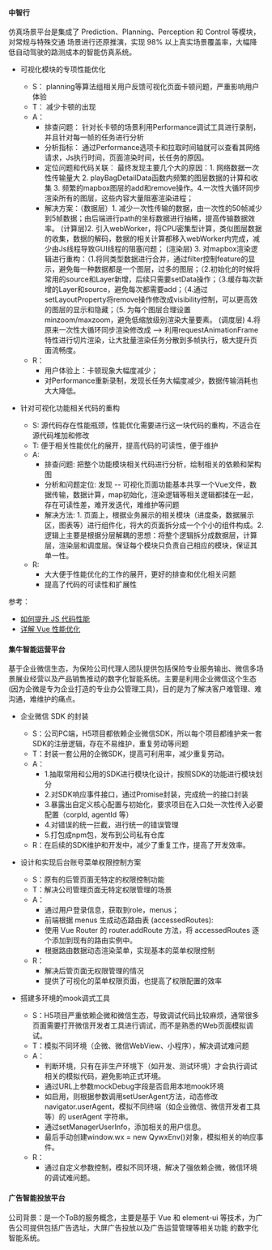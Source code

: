 #### 中智行

仿真场景平台是集成了 Prediction、Planning、Perception 和 Control 等模块，对常规与特殊交通 场景进行还原推演，实现 98% 以上真实场景覆盖率，大幅降低自动驾驶的路测成本的智能仿真系统。

  + 可视化模块的专项性能优化

    + S： planning等算法组相关用户反馈可视化页面卡顿问题，严重影响用户体验
    + T： 减少卡顿的出现
    + A： 
      + 排查问题： 针对长卡顿的场景利用Performance调试工具进行录制，并且针对每一帧的任务进行分析
      + 分析指标： 通过Performance选项卡和拉取时间轴就可以查看其网络请求，Js执行时间，页面渲染时间，长任务的原因。
      + 定位问题和代码关联： 最终发现主要几个大的原因：1. 网络数据一次性传输量大 2. playBagDetailData函数内频繁的图层数据的计算和收集 3. 频繁的mapbox图层的add和remove操作。4.一次性大循环同步渲染所有的图层，这些内容大量阻塞渲染进程；
      + 解决方案：（数据层）1. 减少一次性传输的数据，由一次性的50帧减少到5帧数据；由后端进行path的坐标数据进行抽稀，提高传输数据效率。 (计算层)2. 引入webWorker，将CPU密集型计算，类似图层数据的收集，数据的解码，数据的相关计算都移入webWorker内完成，减少由Js线程导致GUI线程的阻塞问题； (渲染层) 3. 对mapbox渲染逻辑进行重构：（1.将同类型数据进行合并，通过filter控制feature的显示，避免每一种数据都是一个图层，过多的图层；（2.初始化的时候将常用的source和Layer新增，后续只需要setData操作；（3.缓存每次新增的Layer和source，避免每次都需要add；（4.通过setLayoutProperty将remove操作修改成visibility控制，可以更高效的图层的显示和隐藏；（5. 为每个图层合理设置 minzoom/maxzoom，避免低缩放级别渲染大量要素。 (调度层) 4.将原来一次性大循环同步渲染修改成 --> 利用requestAnimationFrame特性进行切片渲染，让大批量渲染任务分散到多帧执行，极大提升页面流畅度。
    + R： 
      + 用户体验上：卡顿现象大幅度减少；
      + 对Performance重新录制，发现长任务大幅度减少，数据传输消耗也大大降低。

  + 针对可视化功能相关代码的重构

    + S: 源代码存在性能瓶颈，性能优化需要进行这一块代码的重构，不适合在源代码堆加和修改
    + T: 便于相关性能优化的展开，提高代码的可读性，便于维护
    + A: 
      + 排查问题: 把整个功能模块相关代码进行分析，绘制相关的依赖和架构图
      + 分析和问题定位: 发现 -- 可视化页面功能基本共享一个Vue文件，数据传输，数据计算，map初始化，渲染逻辑等相关逻辑都揉在一起，存在可读性差，难开发迭代，难维护等问题
      + 解决方法: 1. 页面上，根据业务展示的相关模块（进度条，数据展示区，图表等）进行组件化，将大的页面拆分成一个个小的组件构成。2. 逻辑上主要是根据分层解耦的思想：将整个逻辑拆分成数据层，计算层，渲染层和调度层。保证每个模块只负责自己相应的模块，保证其单一性。
    + R: 
      + 大大便于性能优化的工作的展开，更好的排查和优化相关问题
      + 提高了代码的可读性和扩展性

  参考：
  + [如何提升 JS 代码性能](https://www.yuque.com/u1598738/vqazlv/vrb4gg673bfzmptt)
  + [详解 Vue 性能优化](https://www.yuque.com/u1598738/vqazlv/vr1dgahq69nk118s)

#### 集牛智能运营平台

基于企业微信生态，为保险公司代理人团队提供包括保险专业服务输出、微信多场景展业经营以及产品销售推动的数字化智能系统。主要是利用企业微信这个生态(因为企微是专为企业打造的专业办公管理工具)，目的是为了解决客户难管理、难沟通，难维护的痛点。

  + 企业微信 SDK 的封装

    + S：公司PC端，H5项目都依赖企业微信SDK，所以每个项目都维护来一套SDK的注册逻辑，存在不易维护，重复劳动等问题
    + T：封装一套公用的企微SDK，提高可利用率，减少重复劳动。
    + A：
      + 1.抽取常用和公用的SDK进行模块化设计，按照SDK的功能进行模块划分
      + 2.对SDK响应事件接口，通过Promise封装，完成统一的接口封装
      + 3.暴露出自定义核心配置与初始化，要求项目在入口处一次性传入必要配置（corpId, agentId 等）
      + 4.对错误的统一拦截，进行统一的错误管理
      + 5.打包成npm包，发布到公司私有仓库 
    + R：在后续的SDK维护和开发中，减少了重复工作，提高了开发效率。

  + 设计和实现后台账号菜单权限控制方案

    + S：原有的后管页面无特定的权限控制功能
    + T：解决公司管理页面无特定权限管理的场景
    + A：
      + 通过用户登录信息，获取到role，menus；
      + 前端根据 menus 生成动态路由表 (accessedRoutes):
      + 使用 Vue Router 的 router.addRoute 方法，将 accessedRoutes 逐个添加到现有的路由实例中。
      + 根据路由数据动态渲染菜单，实现基本的菜单权限控制
    + R：
      + 解决后管页面无权限管理的情况
      + 提供了可视化的菜单权限页面，也提高了权限配置的效率

  + 搭建多环境的mook调式工具

    + S：H5项目严重依赖企微和微信生态，导致调试代码比较麻烦，通常很多页面需要打开微信开发者工具进行调试，而不是熟悉的Web页面模拟调试。
    + T：模拟不同环境（企微、微信WebView、小程序），解决调试难问题
    + A：
      + 判断环境，只有在非生产环境下（如开发、测试环境）才会执行调试相关的模拟代码，避免影响正式环境。
      + 通过URL上参数mockDebug字段是否启用本地mook环境
      + 如启用，则根据参数调用setUserAgent方法，动态修改 navigator.userAgent，模拟不同终端（如企业微信、微信开发者工具等）的 userAgent 字符串。
      + 通过setManagerUserInfo，添加相关的用户信息。
      + 最后手动创建window.wx = new QywxEnv()对象，模拟相关的响应事件。
    + R：
      + 通过自定义参数控制，模拟不同环境，解决了强依赖企微，微信环境的调试难问题。


#### 广告智能投放平台

  公司背景：是一个ToB的服务概念，主要是基于 Vue 和 element-ui 等技术，为广告公司提供包括广告选址，大屏广告投放以及广告运营管理等相关功能 的数字化智能系统。

  